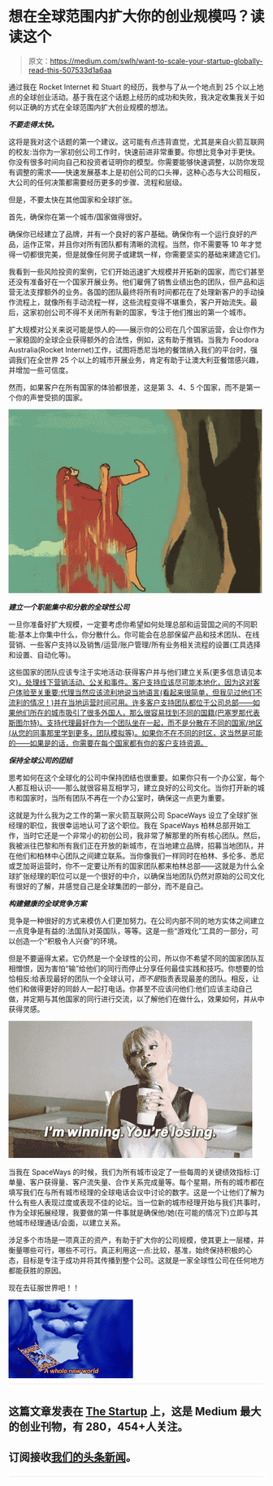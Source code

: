 # 想在全球范围内扩大你的创业规模吗？读读这个

> 原文：<https://medium.com/swlh/want-to-scale-your-startup-globally-read-this-507533d1a6aa>

通过我在 Rocket Internet 和 Stuart 的经历，我参与了从一个地点到 25 个以上地点的全球创业活动。基于我在这个话题上经历的成功和失败，我决定收集我关于如何以正确的方式在全球范围内扩大创业规模的想法。

***不要走得太快。***

这将是我对这个话题的第一个建议。这可能有点违背直觉，尤其是来自火箭互联网的校友:当你为一家初创公司工作时，快速前进非常重要。你想比竞争对手更快。你没有很多时间向自己和投资者证明你的模型。你需要能够快速调整，以防你发现有调整的需求——快速发展基本上是初创公司的口头禅，这种心态与大公司相反，大公司的任何决策都需要经历更多的步骤、流程和层级。

但是，不要太快在其他国家和全球扩张。

首先，确保你在第一个城市/国家做得很好。

确保你已经建立了品牌，并有一个良好的客户基础。确保你有一个运行良好的产品，运作正常，并且你对所有团队都有清晰的流程。当然，你不需要等 10 年才觉得一切都很完美，但是就像任何房子或建筑一样，你需要坚实的基础来建造它们。

我看到一些风险投资的案例，它们开始迅速扩大规模并开拓新的国家，而它们甚至还没有准备好在一个国家开展业务。他们雇佣了销售业绩出色的团队，但产品和运营无法支撑额外的业务。各国的团队最终将所有时间都花在了处理新客户的手动操作流程上，就像所有手动流程一样，这些流程变得不堪重负，客户开始流失。最后，这家初创公司不得不关闭所有新的国家，专注于他们推出的第一个城市。

扩大规模对公关来说可能是惊人的——展示你的公司在几个国家运营，会让你作为一家稳固的全球企业获得额外的合法性，例如，这有助于推销。当我为 Foodora Australia(Rocket Internet)工作，试图将悉尼当地的餐馆纳入我们的平台时，强调我们在全世界 25 个以上的城市开展业务，肯定有助于让澳大利亚餐馆感兴趣，并增加一些可信度。

然而，如果客户在所有国家的体验都很差，这是第 3、4、5 个国家，而不是第一个你的声誉受损的国家。

![](img/3d7a5c2567ec93be13d171ebe48c348b.png)

***建立一个职能集中和分散的全球性公司***

一旦你准备好扩大规模，一定要考虑你希望如何处理总部和运营国之间的不同职能:基本上你集中什么，你分散什么。你可能会在总部保留产品和技术团队、在线营销、一些客户支持以及销售/运营/账户管理/所有业务相关流程的设置(工具选择和设置、自动化等)。

这些国家的团队应该专注于实地活动:获得客户并与他们建立关系(更多信息请见本文[)，处理线下营销活动、公关和事件。客户支持应该尽可能本地化，因为这对客户体验至关重要:代理当然应该流利地说当地语言(看起来很简单，但我见过他们不流利的情况！)并在当地运营时间可用。许多客户支持团队都位于公司总部——如果他们所在的城市吸引了很多外国人，那么很容易找到不同的国籍(巴塞罗那代表斯图尔特)。支持代理最好作为一个团队坐在一起，而不是分散在不同的国家/地区(从您的同事那里学到更多，团队模拟等)。如果你不在不同的时区，这当然是可能的——如果是的话，你需要在每个国家都有你的客户支持资源。](/swlh/how-to-be-a-good-salesperson-dont-sell-a-product-build-a-relationship-1e2f5741750a)

***保持全球公司的团结***

思考如何在这个全球化的公司中保持团结也很重要。如果你只有一个办公室，每个人都互相认识——那么就很容易互相学习，建立良好的公司文化。当你打开新的城市和国家时，当所有团队不再在一个办公室时，确保这一点更为重要。

这就是为什么我为之工作的第一家火箭互联网公司 SpaceWays 设立了全球扩张经理的职位，我很幸运地认可了这个职位。我在 SpaceWays 柏林总部开始工作，当时它还是一个非常小的初创公司，我非常了解那里的所有核心团队。然后，我被派往巴黎和所有我们正在开放的新城市，在当地建立品牌，招募当地团队，并在他们和柏林中心团队之间建立联系。当你像我们一样同时在柏林、多伦多、悉尼或芝加哥运营时，你不一定要让所有的国家团队都来柏林总部——这就是为什么全球扩张经理的职位可以是一个很好的中介，以确保当地团队仍然对原始的公司文化有很好的了解，并感觉自己是全球集团的一部分，而不是自己。

***构建健康的全球竞争方案***

竞争是一种很好的方式来模仿人们更加努力。在公司内部不同的地方实体之间建立一点竞争是有益的:法国队对英国队，等等。这是一些“游戏化”工具的一部分，可以创造一个“积极令人兴奋”的环境。

但是不要逼得太紧。它仍然是一个全球性的公司，所以你不希望不同的国家团队互相憎恨，因为害怕“输”给他们的同行而停止分享任何最佳实践和技巧。你想要的恰恰相反:给表现最好的团队一个全球认可，*而不是*指责表现最差的团队。相反，让他们和做得更好的同龄人一起打电话。你甚至不应该问他们:他们应该主动自己做，并定期与其他国家的同行进行交流，以了解他们在做什么，效果如何，并从中获得灵感。

![](img/8d0dd882d7b3d42cfd2261532b075868.png)

当我在 SpaceWays 的时候，我们为所有城市设定了一些每周的关键绩效指标:订单量、客户获得量、客户流失量、合作关系完成量等。每个星期，所有的城市都在填写我们在与所有城市经理的全球电话会议中讨论的数字。这是一个让他们了解为什么有些人表现过度或表现不佳的论坛。当一位新的城市经理开始与我们共事时，作为全球拓展经理，我要做的第一件事就是确保他/她(在可能的情况下)立即与其他城市经理通话/会面，以建立关系。

涉足多个市场是一项真正的资产，有助于扩大你的公司规模，使其更上一层楼，并衡量哪些可行，哪些不可行。真正利用这一点:比较，基准，始终保持积极的心态，目标是专注于成功并将其传播到整个公司。这就是一家全球性公司在任何地方都能获胜的原因。

现在去征服世界吧！！

![](img/94cfee7614b2b90f266a9739e7209907.png)![](img/731acf26f5d44fdc58d99a6388fe935d.png)

## 这篇文章发表在 [The Startup](https://medium.com/swlh) 上，这是 Medium 最大的创业刊物，有 280，454+人关注。

## 订阅接收[我们的头条新闻](http://growthsupply.com/the-startup-newsletter/)。

![](img/731acf26f5d44fdc58d99a6388fe935d.png)